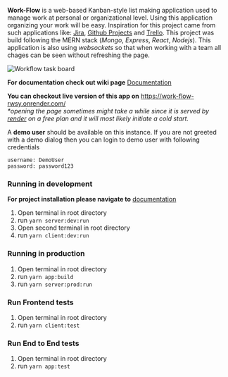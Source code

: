 **Work-Flow** is a web-based Kanban-style list making application used to manage work at personal or organizational level. Using this application organizing your work will be easy. Inspiration for this project came from such applications like: [Jira](https://www.atlassian.com/software/jira), [Github Projects](https://github.com/features/project-management/) and [Trello](https://trello.com/).
This project was build following the MERN stack (_Mongo_, _Express_, _React_, _Nodejs_). This application is also using _websockets_ so that when working with a team all chages can be seen without refreshing the page.

![Workflow task board](https://raw.githubusercontent.com/wiki/drodzewicz/Work-Flow/images/app-thumbnail.png)

**For documentation check out wiki page**
[Documentation](https://github.com/drodzewicz/Work-Flow/wiki)

**You can checkout live version of this app on** https://work-flow-rwsy.onrender.com/
<br>_\*opening the page sometimes might take a while since it is served by [render](https://render.com/) on a free plan and it will most likely initiate a cold start._

A **demo user** should be available on this instance. If you are not greeted with a demo dialog then you can login to demo user with following credentials

```
username: DemoUser
password: password123
```

### Running in development

**For project installation please navigate to** [documentation](https://github.com/drodzewicz/Work-Flow/wiki/Project-installation)

1. Open terminal in root directory
2. run `yarn server:dev:run`
3. Open second terminal in root directory
4. run `yarn client:dev:run`

### Running in production

1. Open terminal in root directory
2. run `yarn app:build`
3. run `yarn server:prod:run`


### Run Frontend tests
1. Open terminal in root directory
2. run `yarn client:test`

### Run End to End tests
1. Open terminal in root directory
2. run `yarn app:test`
